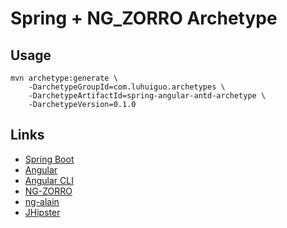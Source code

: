 # Spring + NG_ZORRO Archetype

## Usage

```
mvn archetype:generate \
    -DarchetypeGroupId=com.luhuiguo.archetypes \
    -DarchetypeArtifactId=spring-angular-antd-archetype \
    -DarchetypeVersion=0.1.0
```

## Links
* [Spring Boot](https://projects.spring.io/spring-boot/)
* [Angular](https://angular.io/)
* [Angular CLI](https://cli.angular.io/)
* [NG-ZORRO](https://ng.ant.design/)
* [ng-alain](http://ng-alain.com/)
* [JHipster](http://www.jhipster.tech/)
